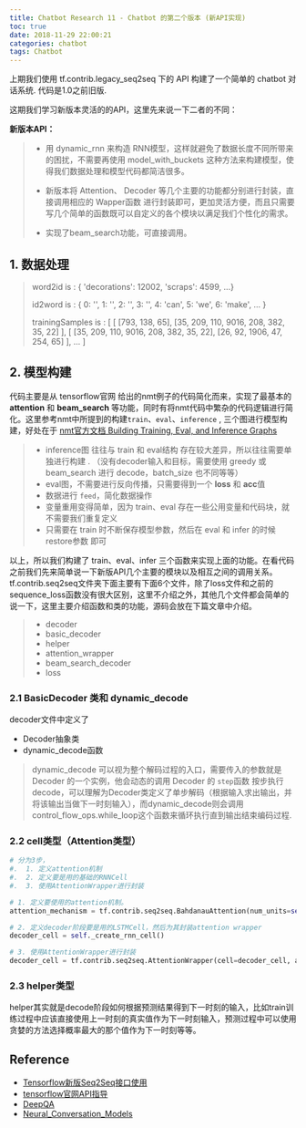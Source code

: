 ```yaml
---
title: Chatbot Research 11 - Chatbot 的第二个版本 (新API实现)
toc: true
date: 2018-11-29 22:00:21
categories: chatbot
tags: Chatbot
---
```


<!-- 2018 -->

上期我们使用 tf.contrib.legacy_seq2seq 下的 API 构建了一个简单的 chatbot 对话系统. 代码是1.0之前旧版.

这期我们学习新版本灵活的的API，这里先来说一下二者的不同：

<!-- more -->

**新版本API：**

> - 用 dynamic\_rnn 来构造 RNN模型，这样就避免了数据长度不同所带来的困扰，不需要再使用 model\_with\_buckets 这种方法来构建模型，使得我们数据处理和模型代码都简洁很多。
> 
> - 新版本将 Attention、 Decoder 等几个主要的功能都分别进行封装，直接调用相应的 Wapper函数 进行封装即可，更加灵活方便，而且只需要写几个简单的函数既可以自定义的各个模块以满足我们个性化的需求。
>
>
> - 实现了beam_search功能，可直接调用。

## 1. 数据处理

>  word2id is :  { 'decorations': 12002, 'scraps': 4599, ...}
> 
> id2word is :  { 0: '<pad>', 1: '<go>', 2: '<eos>', 3: '<unknown>', 4: 'can', 5: 'we', 6: 'make', ... }
> 
> trainingSamples is :
>  [
>     [ [793, 138, 65], [35, 209, 110, 9016, 208, 382, 35, 22] ],
>     [ [35, 209, 110, 9016, 208, 382, 35, 22], [26, 92, 1906, 47, 254, 65] ],
>     ...
>  ]

## 2. 模型构建

代码主要是从 tensorflow官网 给出的nmt例子的代码简化而来，实现了最基本的 **attention** 和 **beam_search** 等功能，同时有将nmt代码中繁杂的代码逻辑进行简化。这里参考nmt中所提到的构建`train`、`eval`、`inference` , 三个图进行模型构建，好处在于 [nmt官方文档 Building Training, Eval, and Inference Graphs ](https://github.com/tensorflow/nmt#building-training-eval-and-inference-graphs)

> - inference图 往往与 train 和 eval结构 存在较大差异，所以往往需要单独进行构建
>.   （没有decoder输入和目标，需要使用 greedy 或 beam_search 进行 decode，batch_size 也不同等等）
> - eval图，不需要进行反向传播，只需要得到一个 **loss** 和 **acc**值
> - 数据进行 `feed`，简化数据操作
> - 变量重用变得简单，因为 train、eval 存在一些公用变量和代码块，就不需要我们重复定义
> - 只需要在 train 时不断保存模型参数，然后在 eval 和 infer 的时候 restore参数 即可

以上，所以我们构建了 train、eval、infer 三个函数来实现上面的功能。在看代码之前我们先来简单说一下新版API几个主要的模块以及相互之间的调用关系。tf.contrib.seq2seq文件夹下面主要有下面6个文件，除了loss文件和之前的sequence_loss函数没有很大区别，这里不介绍之外，其他几个文件都会简单的说一下，这里主要介绍函数和类的功能，源码会放在下篇文章中介绍。

> - decoder
> - basic_decoder
> - helper
> - attention_wrapper
> - beam_search_decoder
> - loss

### 2.1 BasicDecoder 类和 dynamic_decode

decoder文件中定义了

- Decoder抽象类
- dynamic_decode函数

> dynamic_decode 可以视为整个解码过程的入口，需要传入的参数就是 Decoder 的一个实例，他会动态的调用 Decoder 的 `step`函数 按步执行 decode，可以理解为Decoder类定义了单步解码（根据输入求出输出，并将该输出当做下一时刻输入），而dynamic_decode则会调用control_flow_ops.while_loop这个函数来循环执行直到输出<eos>结束编码过程.

### 2.2 cell类型（Attention类型）

```py
# 分为3步，
#.  1. 定义attention机制
#.  2. 定义要是用的基础的RNNCell
#.  3. 使用AttentionWrapper进行封装

# 1. 定义要使用的attention机制。
attention_mechanism = tf.contrib.seq2seq.BahdanauAttention(num_units=self.rnn_size, memory=encoder_outputs, memory_sequence_length=encoder_inputs_length)

# 2. 定义decoder阶段要是用的LSTMCell，然后为其封装attention wrapper
decoder_cell = self._create_rnn_cell()

# 3. 使用AttentionWrapper进行封装
decoder_cell = tf.contrib.seq2seq.AttentionWrapper(cell=decoder_cell, attention_mechanism=attention_mechanism, attention_layer_size=self.rnn_size, name='Attention_Wrapper')
```

### 2.3 helper类型

helper其实就是decode阶段如何根据预测结果得到下一时刻的输入，比如train训练过程中应该直接使用上一时刻的真实值作为下一时刻输入，预测过程中可以使用贪婪的方法选择概率最大的那个值作为下一时刻等等。

## Reference

- [Tensorflow新版Seq2Seq接口使用](https://blog.csdn.net/thriving_fcl/article/details/74165062)
- [tensorflow官网API指导](https://www.tensorflow.org/api_docs/python/tf/contrib/legacy_seq2seq)
- [DeepQA](https://github.com/Conchylicultor/DeepQA#chatbot)
- [Neural\_Conversation\_Models](https://github.com/pbhatia243/Neural_Conversation_Models)

